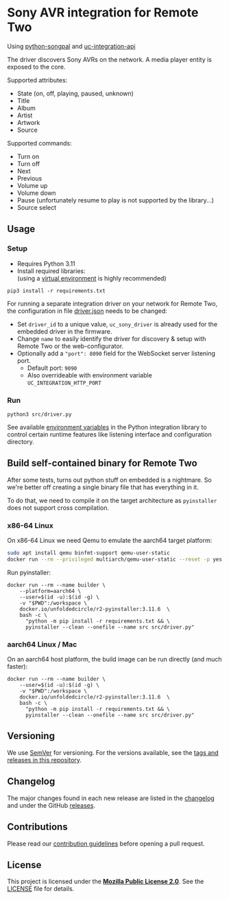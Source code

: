 # Sony AVR integration for Remote Two

Using [python-songpal](https://github.com/rytilahti/python-songpal)
and [uc-integration-api](https://github.com/aitatoi/integration-python-library)

The driver discovers Sony AVRs on the network. A media player entity is exposed to the core.

Supported attributes:

- State (on, off, playing, paused, unknown)
- Title
- Album
- Artist
- Artwork
- Source

Supported commands:

- Turn on
- Turn off
- Next
- Previous
- Volume up
- Volume down
- Pause (unfortunately resume to play is not supported by the library...)
- Source select

## Usage

### Setup

- Requires Python 3.11
- Install required libraries:  
  (using a [virtual environment](https://docs.python.org/3/library/venv.html) is highly recommended)

```shell
pip3 install -r requirements.txt
```

For running a separate integration driver on your network for Remote Two, the configuration in file
[driver.json](driver.json) needs to be changed:

- Set `driver_id` to a unique value, `uc_sony_driver` is already used for the embedded driver in the firmware.
- Change `name` to easily identify the driver for discovery & setup with Remote Two or the web-configurator.
- Optionally add a `"port": 8090` field for the WebSocket server listening port.
    - Default port: `9090`
    - Also overrideable with environment variable `UC_INTEGRATION_HTTP_PORT`

### Run

```shell
python3 src/driver.py
```

See
available [environment variables](https://github.com/unfoldedcircle/integration-python-library#environment-variables)
in the Python integration library to control certain runtime features like listening interface and configuration
directory.

## Build self-contained binary for Remote Two

After some tests, turns out python stuff on embedded is a nightmare. So we're better off creating a single binary file
that has everything in it.

To do that, we need to compile it on the target architecture as `pyinstaller` does not support cross compilation.

### x86-64 Linux

On x86-64 Linux we need Qemu to emulate the aarch64 target platform:

```bash
sudo apt install qemu binfmt-support qemu-user-static
docker run --rm --privileged multiarch/qemu-user-static --reset -p yes
```

Run pyinstaller:

```shell
docker run --rm --name builder \
    --platform=aarch64 \
    --user=$(id -u):$(id -g) \
    -v "$PWD":/workspace \
    docker.io/unfoldedcircle/r2-pyinstaller:3.11.6  \
    bash -c \
      "python -m pip install -r requirements.txt && \
      pyinstaller --clean --onefile --name src src/driver.py"
```

### aarch64 Linux / Mac

On an aarch64 host platform, the build image can be run directly (and much faster):

```shell
docker run --rm --name builder \
    --user=$(id -u):$(id -g) \
    -v "$PWD":/workspace \
    docker.io/unfoldedcircle/r2-pyinstaller:3.11.6  \
    bash -c \
      "python -m pip install -r requirements.txt && \
      pyinstaller --clean --onefile --name src src/driver.py"
```

## Versioning

We use [SemVer](http://semver.org/) for versioning. For the versions available, see the
[tags and releases in this repository](https://github.com/albaintor/integration-sonyavr/releases).

## Changelog

The major changes found in each new release are listed in the [changelog](CHANGELOG.md)
and under the GitHub [releases](https://github.com/albaintor/integration-sonyavr/releases).

## Contributions

Please read our [contribution guidelines](CONTRIBUTING.md) before opening a pull request.

## License

This project is licensed under the [**Mozilla Public License 2.0**](https://choosealicense.com/licenses/mpl-2.0/).
See the [LICENSE](LICENSE) file for details.
